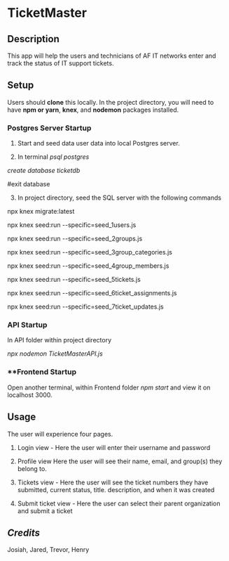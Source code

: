 # TicketMaster
## **Description**
This app will help the users and technicians of AF IT networks enter and track the status of IT support tickets.
## **Setup**

Users should **clone** this locally. In the project directory, you will need to have **npm or yarn**, **knex**, and **nodemon** packages installed.
### **Postgres Server Startup**
1. Start and seed data user data into local Postgres server.  

2. In terminal *psql postgres*

*create database ticketdb* 

#exit database

3. In project directory, seed the SQL server with the following commands

npx knex migrate:latest

npx knex seed:run --specific=seed_1users.js

npx knex seed:run --specific=seed_2groups.js

npx knex seed:run --specific=seed_3group_categories.js

npx knex seed:run --specific=seed_4group_members.js

npx knex seed:run --specific=seed_5tickets.js

npx knex seed:run --specific=seed_6ticket_assignments.js

npx knex seed:run --specific=seed_7ticket_updates.js

### **API Startup**

In API folder within project directory

*npx nodemon TicketMasterAPI.js*

### **Frontend Startup

Open another terminal, within Frontend folder *npm start* and view it on localhost 3000.

## **Usage**

The user will experience four pages.

1. Login view  - Here the user will enter their username and password
    
2. Profile view  Here the user will see their name, email, and group(s) they belong to.
 
3. Tickets view - Here the user will see the ticket numbers they have submitted, current status, title. description, and when it was created
    
4. Submit ticket view - Here the user can select their parent organization and submit a ticket
    
## *Credits*

Josiah, Jared, Trevor, Henry
      
